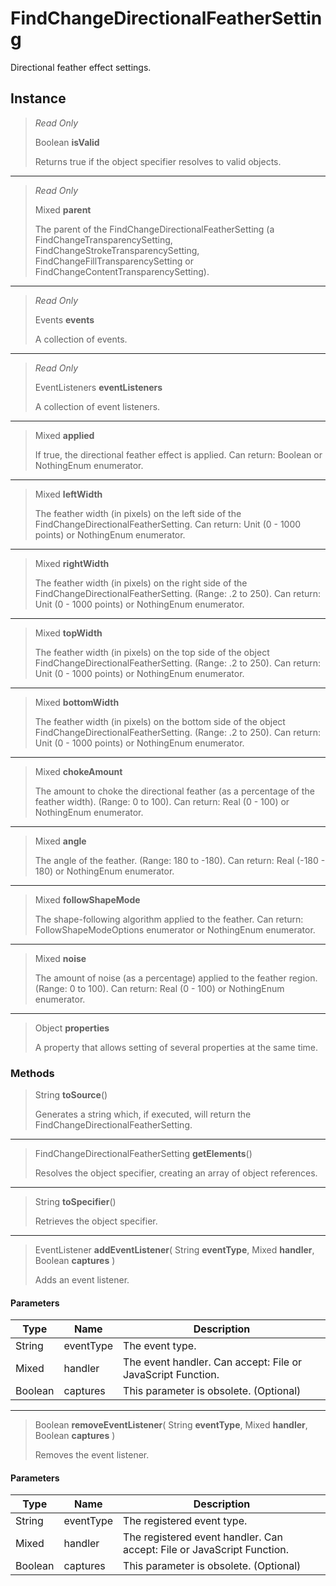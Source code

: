# FindChangeDirectionalFeatherSetting
Directional feather effect settings.

## Instance
> *Read Only* 
> 
> Boolean **isValid** 
>
> Returns true if the object specifier resolves to valid objects.
*** 
> *Read Only* 
> 
> Mixed **parent** 
>
> The parent of the FindChangeDirectionalFeatherSetting (a FindChangeTransparencySetting, FindChangeStrokeTransparencySetting, FindChangeFillTransparencySetting or FindChangeContentTransparencySetting).
*** 
> *Read Only* 
> 
> Events **events** 
>
> A collection of events.
*** 
> *Read Only* 
> 
> EventListeners **eventListeners** 
>
> A collection of event listeners.
*** 
> Mixed **applied** 
>
> If true, the directional feather effect is applied. Can return: Boolean or NothingEnum enumerator.
*** 
> Mixed **leftWidth** 
>
> The feather width (in pixels) on the left side of the FindChangeDirectionalFeatherSetting. Can return: Unit (0 - 1000 points) or NothingEnum enumerator.
*** 
> Mixed **rightWidth** 
>
> The feather width (in pixels) on the right side of the FindChangeDirectionalFeatherSetting. (Range: .2 to 250). Can return: Unit (0 - 1000 points) or NothingEnum enumerator.
*** 
> Mixed **topWidth** 
>
> The feather width (in pixels) on the top side of the object FindChangeDirectionalFeatherSetting. (Range: .2 to 250). Can return: Unit (0 - 1000 points) or NothingEnum enumerator.
*** 
> Mixed **bottomWidth** 
>
> The feather width (in pixels) on the bottom side of the object FindChangeDirectionalFeatherSetting. (Range: .2 to 250). Can return: Unit (0 - 1000 points) or NothingEnum enumerator.
*** 
> Mixed **chokeAmount** 
>
> The amount to choke the directional feather (as a percentage of the feather width). (Range: 0 to 100). Can return: Real (0 - 100) or NothingEnum enumerator.
*** 
> Mixed **angle** 
>
> The angle of the feather. (Range: 180 to -180). Can return: Real (-180 - 180) or NothingEnum enumerator.
*** 
> Mixed **followShapeMode** 
>
> The shape-following algorithm applied to the feather. Can return: FollowShapeModeOptions enumerator or NothingEnum enumerator.
*** 
> Mixed **noise** 
>
> The amount of noise (as a percentage) applied to the feather region. (Range: 0 to 100). Can return: Real (0 - 100) or NothingEnum enumerator.
*** 
> Object **properties** 
>
> A property that allows setting of several properties at the same time.

### Methods
> String **toSource**()
> 
> Generates a string which, if executed, will return the FindChangeDirectionalFeatherSetting.
*** 
> FindChangeDirectionalFeatherSetting **getElements**()
> 
> Resolves the object specifier, creating an array of object references.
*** 
> String **toSpecifier**()
> 
> Retrieves the object specifier.
*** 
> EventListener **addEventListener**( String **eventType**, Mixed **handler**, Boolean **captures** )
> 
> Adds an event listener.
#### Parameters
| Type | Name | Description |
|---|---|---|
| String | eventType | The event type. |
| Mixed | handler | The event handler. Can accept: File or JavaScript Function. |
| Boolean | captures | This parameter is obsolete. (Optional) |

*** 
> Boolean **removeEventListener**( String **eventType**, Mixed **handler**, Boolean **captures** )
> 
> Removes the event listener.
#### Parameters
| Type | Name | Description |
|---|---|---|
| String | eventType | The registered event type. |
| Mixed | handler | The registered event handler. Can accept: File or JavaScript Function. |
| Boolean | captures | This parameter is obsolete. (Optional) |


